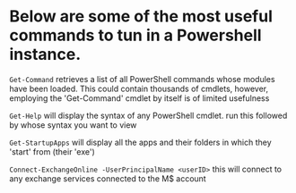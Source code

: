 # Below are some of the most useful commands to tun in a Powershell instance.

`Get-Command`
retrieves a list of all PowerShell commands whose modules have been loaded. This could contain thousands of cmdlets, however, employing the 'Get-Command' cmdlet by itself is of limited usefulness

`Get-Help`
will display the syntax of any PowerShell cmdlet. run this followed by whose syntax you want to view

`Get-StartupApps`
will display all the apps and their folders in which they 'start' from (their 'exe')

`Connect-ExchangeOnline -UserPrincipalName <userID>`
this will connect to any exchange services connected to the M$ account
